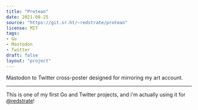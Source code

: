 ```yaml
---
title: "Protean"
date: 2021-08-25
source: "https://git.sr.ht/~redstrate/protean"
license: MIT
tags:
- Go
- Mastodon
- Twitter
draft: false
layout: "project"
---
```


Mastodon to Twitter cross-poster designed for mirroring my art account.

<!--more-->
---

This is one of my first Go and Twitter projects, and i'm actually using it
for [@redstrate](https://www.twitter.com/redstrate)!
